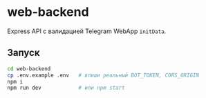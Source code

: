 # web-backend
Express API с валидацией Telegram WebApp `initData`.

## Запуск
```bash
cd web-backend
cp .env.example .env   # впиши реальный BOT_TOKEN, CORS_ORIGIN
npm i
npm run dev            # или npm start
